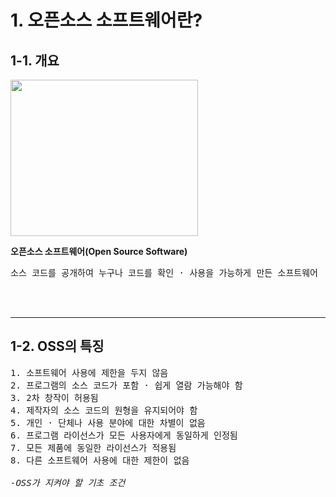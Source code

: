<h1>1. 오픈소스 소프트웨어란?</h1>

<h2>1-1. 개요</h2>
<img src="https://user-images.githubusercontent.com/114467413/201941801-65e387d9-e4e1-441f-897a-3ded536aeabd.png" width= "300" height= "250">

**오픈소스 소프트웨어(Open Source Software)**
<pre>
소스 코드를 공개하여 누구나 코드를 확인 · 사용을 가능하게 만든 소프트웨어
</pre>

<br><br>

---

<h2>1-2. OSS의 특징</h2>

<pre>
1. 소프트웨어 사용에 제한을 두지 않음
2. 프로그램의 소스 코드가 포함 · 쉽게 열람 가능해야 함
3. 2차 창작이 허용됨
4. 제작자의 소스 코드의 원형을 유지되어야 함
5. 개인 · 단체나 사용 분야에 대한 차별이 없음
6. 프로그램 라이선스가 모든 사용자에게 동일하게 인정됨
7. 모든 제품에 동일한 라이선스가 적용됨
8. 다른 소프트웨어 사용에 대한 제한이 없음

<cite>-OSS가 지켜야 할 기초 조건</cite>
</pre>
